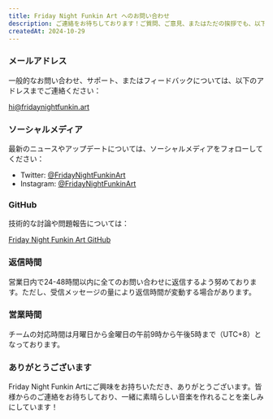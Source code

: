 ```yaml
---
title: Friday Night Funkin Art へのお問い合わせ
description: ご連絡をお待ちしております！ご質問、ご意見、またはただの挨拶でも、以下の方法でお気軽にお問い合わせください。
createdAt: 2024-10-29
---
```


### メールアドレス

一般的なお問い合わせ、サポート、またはフィードバックについては、以下のアドレスまでご連絡ください：

[hi@fridaynightfunkin.art](mailto:hi@fridaynightfunkin.art)

### ソーシャルメディア

最新のニュースやアップデートについては、ソーシャルメディアをフォローしてください：

- Twitter: [@FridayNightFunkinArt](https://twitter.com/friday-night-funkin-art)
- Instagram: [@FridayNightFunkinArt](https://instagram.com/friday-night-funkin-art)

### GitHub

技術的な討論や問題報告については：

[Friday Night Funkin Art GitHub](https://github.com/ZissyW/friday-night-funkin-art)

### 返信時間

営業日内で24-48時間以内に全てのお問い合わせに返信するよう努めております。ただし、受信メッセージの量により返信時間が変動する場合があります。

### 営業時間

チームの対応時間は月曜日から金曜日の午前9時から午後5時まで（UTC+8）となっております。

### ありがとうございます

Friday Night Funkin Artにご興味をお持ちいただき、ありがとうございます。皆様からのご連絡をお待ちしており、一緒に素晴らしい音楽を作れることを楽しみにしています！ 
